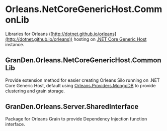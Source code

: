 # Orleans.NetCoreGenericHost.CommonLib

Libraries for Orleans ([http://dotnet.github.io/orleans](http://dotnet.github.io/orleans)) hosting on [.NET Core Generic Host](http://docs.microsoft.com/en-us/aspnet/core/fundamentals/host/generic-host) instance.

## GranDen.Orleans.NetCoreGenericHost.CommonLib

Provide extension method for easier creating Orleans Silo running on .NET Core Generic Host, default using [Orleans.Providers.MongoDB](https://www.nuget.org/packages/Orleans.Providers.MongoDB) to provide clustering and grain storage.

## GranDen.Orleans.Server.SharedInterface

Package for Orleans Grain to provide Dependency Injection function interface.
